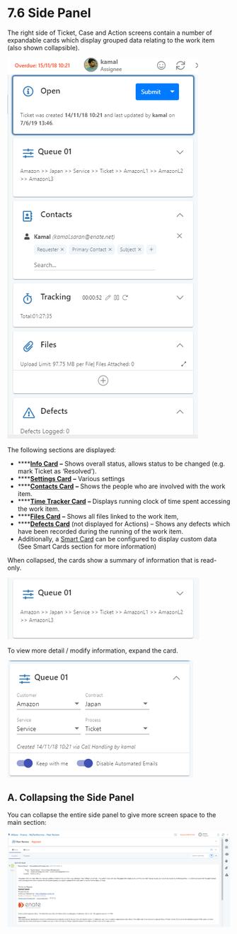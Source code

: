 # 7.6 Side Panel

The right side of Ticket, Case and Action screens contain a number of expandable cards which display grouped data relating to the work item \(also shown collapsible\).

![](../../.gitbook/assets/40.png)

The following sections are displayed:

* \*\*\*\*[**Info Card**](7.9-individual-side-panel-cards.md#a-info-card) **–** Shows overall status, allows status to be changed \(e.g. mark Ticket as ‘Resolved’\).
* \*\*\*\*[**Settings Card**](7.9-individual-side-panel-cards.md#b-settings-card) **–** Various settings
* \*\*\*\*[**Contacts Card**](7.9-individual-side-panel-cards.md#c-contacts-card) **–** Shows the people who are involved with the work item.
* \*\*\*\*[**Time Tracker Card**](7.9-individual-side-panel-cards.md#d-time-tracker-card) **–** Displays running clock of time spent accessing the work item.
* \*\*\*\*[**Files Card**](7.9-individual-side-panel-cards.md#e-files-card) **–** Shows all files linked to the work item,
* \*\*\*\*[**Defects Card**](7.9-individual-side-panel-cards.md#f-defects-card) \(not displayed for Actions\) – Shows any defects which have been recorded during the running of the work item.
* Additionally, a [Smart Card](7.13-smart-cards.md) can be configured to display custom data \(See Smart Cards section for more information\)

When collapsed, the cards show a summary of information that is read-only.

![](../../.gitbook/assets/41.png)

To view more detail / modify information, expand the card.

![](../../.gitbook/assets/42.png)

## A. Collapsing the Side Panel

You can collapse the entire side panel to give more screen space to the main section:

![](../../.gitbook/assets/43.png)

